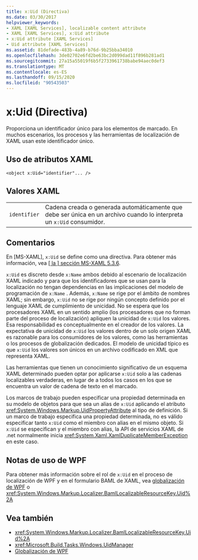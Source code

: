 ```yaml
---
title: x:Uid (Directiva)
ms.date: 03/30/2017
helpviewer_keywords:
- XAML [XAML Services], localizable content attribute
- XAML [XAML Services], x:Uid attribute
- x:Uid attribute [XAML Services]
- Uid attribute [XAML Services]
ms.assetid: 81defade-483b-4a89-b76d-9b25bba34010
ms.openlocfilehash: 3de02702e6fd2be63bc2d099dad11f896b281ad1
ms.sourcegitcommit: 27a15a55019f6b5f2733961738babe94aec0def3
ms.translationtype: MT
ms.contentlocale: es-ES
ms.lasthandoff: 09/15/2020
ms.locfileid: "90543503"
---
```

# <a name="xuid-directive"></a>x:Uid (Directiva)

Proporciona un identificador único para los elementos de marcado. En muchos escenarios, los procesos y las herramientas de localización de XAML usan este identificador único.

## <a name="xaml-attribute-usage"></a>Uso de atributos XAML

```xaml
<object x:Uid="identifier"... />
```

## <a name="xaml-values"></a>Valores XAML

|||
|-|-|
|`identifier`|Cadena creada o generada automáticamente que debe ser única en un archivo cuando lo interpreta un `x:Uid` consumidor.|

## <a name="remarks"></a>Comentarios

En [MS-XAML], `x:Uid` se define como una directiva. Para obtener más información, vea [ \[ la \] sección MS-XAML 5.3.6](/previous-versions/msp-n-p/ff650760(v=pandp.10)).

`x:Uid` es discreto desde `x:Name` ambos debido al escenario de localización XAML indicado y para que los identificadores que se usan para la localización no tengan dependencias en las implicaciones del modelo de programación de `x:Name` . Además, `x:Name` se rige por el ámbito de nombres XAML; sin embargo, `x:Uid` no se rige por ningún concepto definido por el lenguaje XAML de cumplimiento de unicidad. No se espera que los procesadores XAML en un sentido amplio (los procesadores que no forman parte del proceso de localización) apliquen la unicidad de `x:Uid` los valores. Esa responsabilidad es conceptualmente en el creador de los valores. La expectativa de unicidad de `x:Uid` los valores dentro de un solo origen XAML es razonable para los consumidores de los valores, como las herramientas o los procesos de globalización dedicados. El modelo de unicidad típico es que `x:Uid` los valores son únicos en un archivo codificado en XML que representa XAML.

Las herramientas que tienen un conocimiento significativo de un esquema XAML determinado pueden optar por aplicarse `x:Uid` solo a las cadenas localizables verdaderas, en lugar de a todos los casos en los que se encuentra un valor de cadena de texto en el marcado.

Los marcos de trabajo pueden especificar una propiedad determinada en su modelo de objetos para que sea un alias de `x:Uid` aplicando el atributo <xref:System.Windows.Markup.UidPropertyAttribute> al tipo de definición. Si un marco de trabajo especifica una propiedad determinada, no es válido especificar tanto `x:Uid` como el miembro con alias en el mismo objeto. Si `x:Uid` se especifican y el miembro con alias, la API de servicios XAML de .net normalmente inicia <xref:System.Xaml.XamlDuplicateMemberException> en este caso.

## <a name="wpf-usage-notes"></a>Notas de uso de WPF

Para obtener más información sobre el rol de `x:Uid` en el proceso de localización de WPF y en el formulario BAML de XAML, vea [globalización de WPF](/dotnet/desktop/wpf/advanced/globalization-for-wpf) o <xref:System.Windows.Markup.Localizer.BamlLocalizableResourceKey.Uid%2A>

## <a name="see-also"></a>Vea también

- <xref:System.Windows.Markup.Localizer.BamlLocalizableResourceKey.Uid%2A>
- <xref:Microsoft.Build.Tasks.Windows.UidManager>
- [Globalización de WPF](/dotnet/desktop/wpf/advanced/globalization-for-wpf)
